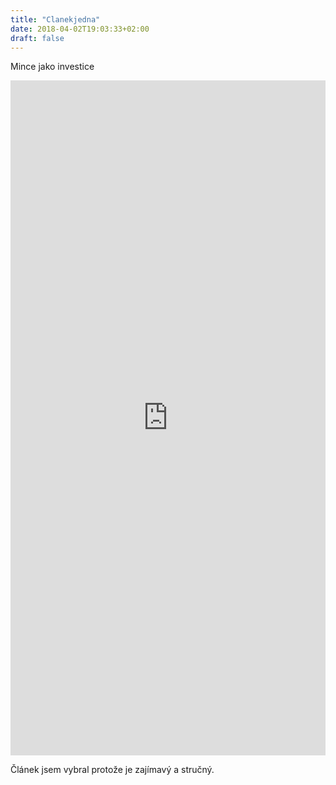 ```yaml
---
title: "Clanekjedna"
date: 2018-04-02T19:03:33+02:00
draft: false
---
```


Mince jako investice

<embed src="https://www.penize.cz/investice/240208-mince-iii-jak-do-minci-investovat-a-za-kolik-je-prodate" style="width:100%; height: 1080px;">

Článek jsem vybral protože je zajímavý a stručný.